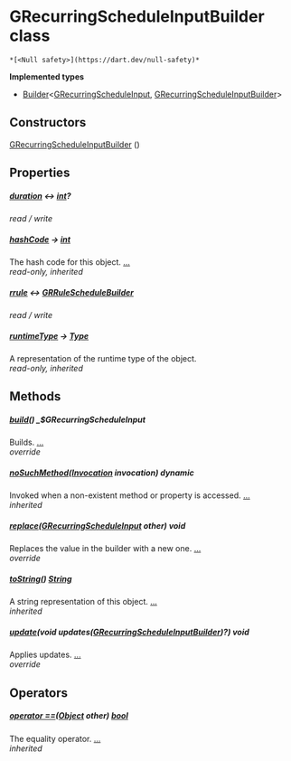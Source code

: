 


# GRecurringScheduleInputBuilder class






    *[<Null safety>](https://dart.dev/null-safety)*






**Implemented types**

- [Builder](https://pub.dev/documentation/built_value/8.1.3/built_value/Builder-class.html)&lt;[GRecurringScheduleInput](../third_party_yonomi_graphql_schema_schema.docs.schema.gql/GRecurringScheduleInput-class.md), [GRecurringScheduleInputBuilder](../third_party_yonomi_graphql_schema_schema.docs.schema.gql/GRecurringScheduleInputBuilder-class.md)>





## Constructors

[GRecurringScheduleInputBuilder](../third_party_yonomi_graphql_schema_schema.docs.schema.gql/GRecurringScheduleInputBuilder/GRecurringScheduleInputBuilder.md) ()

    


## Properties

##### [duration](../third_party_yonomi_graphql_schema_schema.docs.schema.gql/GRecurringScheduleInputBuilder/duration.md) &#8596; [int](https://api.flutter.dev/flutter/dart-core/int-class.html)?



   
_read / write_



##### [hashCode](https://api.flutter.dev/flutter/dart-core/Object/hashCode.html) &#8594; [int](https://api.flutter.dev/flutter/dart-core/int-class.html)



The hash code for this object. [...](https://api.flutter.dev/flutter/dart-core/Object/hashCode.html)  
_read-only, inherited_



##### [rrule](../third_party_yonomi_graphql_schema_schema.docs.schema.gql/GRecurringScheduleInputBuilder/rrule.md) &#8596; [GRRuleScheduleBuilder](../third_party_yonomi_graphql_schema_schema.docs.schema.gql/GRRuleScheduleBuilder-class.md)



   
_read / write_



##### [runtimeType](https://api.flutter.dev/flutter/dart-core/Object/runtimeType.html) &#8594; [Type](https://api.flutter.dev/flutter/dart-core/Type-class.html)



A representation of the runtime type of the object.   
_read-only, inherited_




## Methods

##### [build](../third_party_yonomi_graphql_schema_schema.docs.schema.gql/GRecurringScheduleInputBuilder/build.md)() _$GRecurringScheduleInput



Builds. [...](../third_party_yonomi_graphql_schema_schema.docs.schema.gql/GRecurringScheduleInputBuilder/build.md)  
_override_



##### [noSuchMethod](https://api.flutter.dev/flutter/dart-core/Object/noSuchMethod.html)([Invocation](https://api.flutter.dev/flutter/dart-core/Invocation-class.html) invocation) dynamic



Invoked when a non-existent method or property is accessed. [...](https://api.flutter.dev/flutter/dart-core/Object/noSuchMethod.html)  
_inherited_



##### [replace](../third_party_yonomi_graphql_schema_schema.docs.schema.gql/GRecurringScheduleInputBuilder/replace.md)([GRecurringScheduleInput](../third_party_yonomi_graphql_schema_schema.docs.schema.gql/GRecurringScheduleInput-class.md) other) void



Replaces the value in the builder with a new one. [...](../third_party_yonomi_graphql_schema_schema.docs.schema.gql/GRecurringScheduleInputBuilder/replace.md)  
_override_



##### [toString](https://api.flutter.dev/flutter/dart-core/Object/toString.html)() [String](https://api.flutter.dev/flutter/dart-core/String-class.html)



A string representation of this object. [...](https://api.flutter.dev/flutter/dart-core/Object/toString.html)  
_inherited_



##### [update](../third_party_yonomi_graphql_schema_schema.docs.schema.gql/GRecurringScheduleInputBuilder/update.md)(void updates([GRecurringScheduleInputBuilder](../third_party_yonomi_graphql_schema_schema.docs.schema.gql/GRecurringScheduleInputBuilder-class.md))?) void



Applies updates. [...](../third_party_yonomi_graphql_schema_schema.docs.schema.gql/GRecurringScheduleInputBuilder/update.md)  
_override_




## Operators

##### [operator ==](https://api.flutter.dev/flutter/dart-core/Object/operator_equals.html)([Object](https://api.flutter.dev/flutter/dart-core/Object-class.html) other) [bool](https://api.flutter.dev/flutter/dart-core/bool-class.html)



The equality operator. [...](https://api.flutter.dev/flutter/dart-core/Object/operator_equals.html)  
_inherited_











